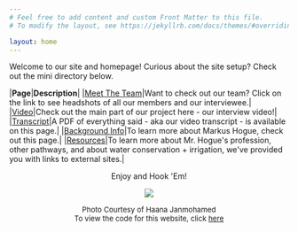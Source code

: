 ```yaml
---
# Feel free to add content and custom Front Matter to this file.
# To modify the layout, see https://jekyllrb.com/docs/themes/#overriding-theme-defaults

layout: home
---
```


Welcome to our site and homepage! Curious about the site setup? Check out the mini directory below.

|**Page**|**Description**|
|[Meet The Team](/biowebsite/team/)|Want to check out our team? Click on the link to see headshots of all our members and our interviewee.|
|[Video](/biowebsite/video/)|Check out the main part of our project here - our interview video!|
|[Transcript](/biowebsite/transcript/)|A PDF of everything said - aka our video transcript - is available on this page.|
|[Background Info](/biowebsite/background/)|To learn more about Markus Hogue, check out this page.|
|[Resources](/biowebsite/resources/)|To learn more about Mr. Hogue's profession, other pathways, and about water conservation + irrigation, we've provided you with links to external sites.|

<center>Enjoy and Hook 'Em!</center>

<p align="center">
  <img src="/biowebsite/assets/UT.JPG">
</p>

<!--<img src = "/biowebsite/assets/UT.jpg" id = "UT Tower" style = "display: block; margin: 0 auto;">-->

<center><font size = "2">Photo Courtesy of Haana Janmohamed </font></center>
<center><font size = "2">To view the code for this website, click <a href = "https://github.com/haanaj/biowebsite"> here </a> </font></center>